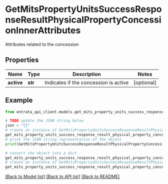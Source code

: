 # GetMitsPropertyUnitsSuccessResponseResultPhysicalPropertyConcessionInnerAttributes

Attributes related to the concession

## Properties

Name | Type | Description | Notes
------------ | ------------- | ------------- | -------------
**active** | **str** | Indicates if the concession is active | [optional] 

## Example

```python
from entrata_api_client.models.get_mits_property_units_success_response_result_physical_property_concession_inner_attributes import GetMitsPropertyUnitsSuccessResponseResultPhysicalPropertyConcessionInnerAttributes

# TODO update the JSON string below
json = "{}"
# create an instance of GetMitsPropertyUnitsSuccessResponseResultPhysicalPropertyConcessionInnerAttributes from a JSON string
get_mits_property_units_success_response_result_physical_property_concession_inner_attributes_instance = GetMitsPropertyUnitsSuccessResponseResultPhysicalPropertyConcessionInnerAttributes.from_json(json)
# print the JSON string representation of the object
print(GetMitsPropertyUnitsSuccessResponseResultPhysicalPropertyConcessionInnerAttributes.to_json())

# convert the object into a dict
get_mits_property_units_success_response_result_physical_property_concession_inner_attributes_dict = get_mits_property_units_success_response_result_physical_property_concession_inner_attributes_instance.to_dict()
# create an instance of GetMitsPropertyUnitsSuccessResponseResultPhysicalPropertyConcessionInnerAttributes from a dict
get_mits_property_units_success_response_result_physical_property_concession_inner_attributes_from_dict = GetMitsPropertyUnitsSuccessResponseResultPhysicalPropertyConcessionInnerAttributes.from_dict(get_mits_property_units_success_response_result_physical_property_concession_inner_attributes_dict)
```
[[Back to Model list]](../README.md#documentation-for-models) [[Back to API list]](../README.md#documentation-for-api-endpoints) [[Back to README]](../README.md)


